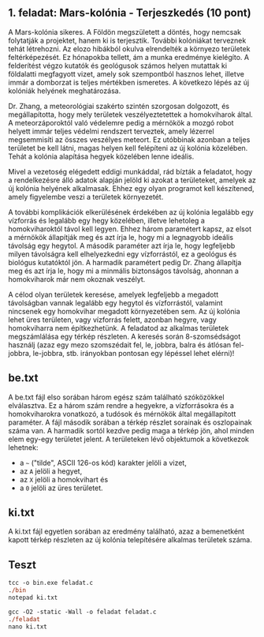 ## 1. feladat: Mars-kolónia - Terjeszkedés (10 pont)

A Mars-kolónia sikeres. A Földön megszületett a döntés, hogy nemcsak folytatják a projektet, hanem ki is terjesztik. További kolóniákat terveznek tehát létrehozni. Az elozo hibákból okulva elrendelték a környezo területek feltérképezését. Ez hónapokba tellett, ám a munka eredménye kielégíto. A felderítést végzo kutatók és geológusok számos helyen mutattak ki földalatti megfagyott vizet, amely sok szempontból hasznos lehet, illetve immár a domborzat is teljes mértékben ismeretes. A következo lépés az új kolóniák helyének meghatározása.

Dr. Zhang, a meteorológiai szakérto szintén szorgosan dolgozott, és megállapította, hogy mely területek veszélyeztetettek a homokviharok által. A meteorzáporoktól való védelemre pedig a mérnökök a mozgó robot helyett immár teljes védelmi rendszert terveztek, amely lézerrel megsemmisíti az összes veszélyes meteort. Ez utóbbinak azonban a teljes területet be kell látni, magas helyen kell felépíteni az új kolónia közelében. Tehát a kolónia alapítása hegyek közelében lenne ideális.

Mivel a vezetoség elégedett eddigi munkáddal, rád bízták a feladatot, hogy a rendelkezésre álló adatok alapján jelöld ki azokat a területeket, amelyek az új kolónia helyének alkalmasak. Ehhez egy olyan programot kell készítened, amely figyelembe veszi a területek környezetét.

A további komplikációk elkerülésének érdekében az új kolónia legalább egy vízforrás és legalább egy hegy közelében, illetve lehetoleg a homokviharoktól távol kell legyen. Ehhez három paramétert kapsz, az elsot a mérnökök állapítják meg és azt írja le, hogy mi a legnagyobb ideális távolság egy hegytol. A második paraméter azt írja le, hogy legfeljebb milyen távolságra kell elhelyezkedni egy vízforrástól, ez a geológus és biológus kutatóktól jön. A harmadik paramétert pedig Dr. Zhang állapítja meg és azt írja le, hogy mi a minmális biztonságos távolság, ahonnan a homokviharok már nem okoznak veszélyt.

A célod olyan területek keresése, amelyek legfeljebb a megadott távolságban vannak legalább egy hegytol és vízforrástól, valamint nincsenek egy homokvihar megadott környezetében sem. Az új kolónia lehet üres területen, vagy vízforrás felett, azonban hegyre, vagy homokviharra nem építkezhetünk. A feladatod az alkalmas területek megszámlálása egy térkép részleten. A keresés során 8-szomsédságot használj (azaz egy mezo szomszédait fel, le, jobbra, balra és átlósan fel-jobbra, le-jobbra, stb. irányokban pontosan egy lépéssel lehet elérni)!

## be.txt

A be.txt fájl elso sorában három egész szám található szóközökkel elválasztva. Ez a három szám rendre a hegyekre, a vízforrásokra és a homokviharokra vonatkozó, a tudósok és mérnökök által megállapított paraméter. A fájl második sorában a térkép részlet sorainak és oszlopainak száma van. A harmadik sortól kezdve pedig maga a térkép jön, ahol minden elem egy-egy területet jelent. A területeken lévő objektumok a következok lehetnek:

- a `~` ("tilde", ASCII 126-os kód) karakter jelöli a vizet,
- az `A` jelöli a hegyet,
- az `X` jelöli a homokvihart és
- a `0` jelöli az üres területet.

## ki.txt

A ki.txt fájl egyetlen sorában az eredmény található, azaz a bemenetként kapott térkép részleten az új kolónia telepítésére alkalmas területek száma.

## Teszt

```ps
tcc -o bin.exe feladat.c
./bin
notepad ki.txt
```

```ps
gcc -O2 -static -Wall -o feladat feladat.c
./feladat
nano ki.txt
```
